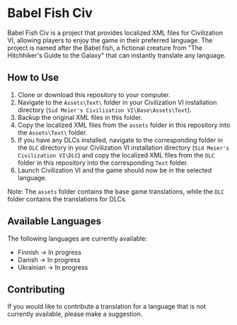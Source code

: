 

# Babel Fish Civ

Babel Fish Civ is a project that provides localized XML files for Civilization VI, allowing players to enjoy the game in their preferred language. The project is named after the Babel fish, a fictional creature from "The Hitchhiker's Guide to the Galaxy" that can instantly translate any language.

## How to Use

1. Clone or download this repository to your computer.
2. Navigate to the `Assets\Text\` folder in your Civilization VI installation directory (`Sid Meier's Civilization VI\Base\Assets\Text`).
3. Backup the original XML files in this folder.
4. Copy the localized XML files from the `assets` folder in this repository into the `Assets\Text\` folder.
5. If you have any DLCs installed, navigate to the corresponding folder in the `DLC` directory in your Civilization VI installation directory (`Sid Meier's Civilization VI\DLC`) and copy the localized XML files from the `DLC` folder in this repository into the corresponding `Text` folder.
6. Launch Civilization VI and the game should now be in the selected language.

Note: The `assets` folder contains the base game translations, while the `DLC` folder contains the translations for DLCs.


## Available Languages

The following languages are currently available:

- Finnish -> In progress
- Danish -> In progress
- Ukrainian -> In progress

## Contributing

If you would like to contribute a translation for a language that is not currently available, please make a suggestion.


